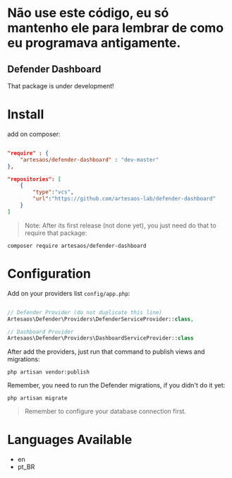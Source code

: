 # Não use este código, eu só mantenho ele para lembrar de como eu programava antigamente.

## Defender Dashboard

That package is under development!

# Install 

add on composer:

```json

"require" : {
	"artesaos/defender-dashboard" : "dev-master"
},

"repositories": [
	{
		"type":"vcs",
		"url":"https://github.com/artesaos-lab/defender-dashboard"
	}
]

```
> Note: After its first release (not done yet), you just need do that to require that package:

```
composer require artesaos/defender-dashboard
```



# Configuration

Add on your providers list `config/app.php`:

```php

// Defender Provider (do not duplicate this line)
Artesaos\Defender\Providers\DefenderServiceProvider::class,

// Dashboard Provider
Artesaos\Defender\Providers\DashboardServiceProvider::class

```        

After add the providers, just run that command to publish views and migrations:

```
php artisan vendor:publish
```

Remember, you need to run the Defender migrations, if you didn't do it yet:

```
php artisan migrate
```

> Remember to configure your database connection first.

# Languages Available

* en
* pt_BR
